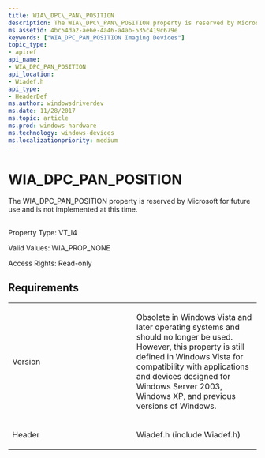 ```yaml
---
title: WIA\_DPC\_PAN\_POSITION
description: The WIA\_DPC\_PAN\_POSITION property is reserved by Microsoft for future use and is not implemented at this time.
ms.assetid: 4bc54da2-ae6e-4a46-a4ab-535c419c679e
keywords: ["WIA_DPC_PAN_POSITION Imaging Devices"]
topic_type:
- apiref
api_name:
- WIA_DPC_PAN_POSITION
api_location:
- Wiadef.h
api_type:
- HeaderDef
ms.author: windowsdriverdev
ms.date: 11/28/2017
ms.topic: article
ms.prod: windows-hardware
ms.technology: windows-devices
ms.localizationpriority: medium
---
```


# WIA\_DPC\_PAN\_POSITION


The WIA\_DPC\_PAN\_POSITION property is reserved by Microsoft for future use and is not implemented at this time.

## <span id="ddk_wia_dpc_pan_position_si"></span><span id="DDK_WIA_DPC_PAN_POSITION_SI"></span>


Property Type: VT\_I4

Valid Values: WIA\_PROP\_NONE

Access Rights: Read-only

Requirements
------------

<table>
<colgroup>
<col width="50%" />
<col width="50%" />
</colgroup>
<tbody>
<tr class="odd">
<td><p>Version</p></td>
<td><p>Obsolete in Windows Vista and later operating systems and should no longer be used. However, this property is still defined in Windows Vista for compatibility with applications and devices designed for Windows Server 2003, Windows XP, and previous versions of Windows.</p></td>
</tr>
<tr class="even">
<td><p>Header</p></td>
<td>Wiadef.h (include Wiadef.h)</td>
</tr>
</tbody>
</table>

 

 





